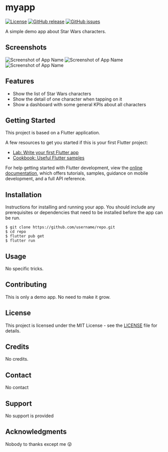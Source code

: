 # myapp

[![License](https://img.shields.io/badge/License-MIT-green.svg)](LICENSE)
[![GitHub release](https://img.shields.io/github/release/username/repo.svg)](https://github.com/username/repo/releases/)
[![GitHub issues](https://img.shields.io/github/issues/username/repo.svg)](https://github.com/username/repo/issues)

A simple demo app about Star Wars characters.

## Screenshots

![Screenshot of App Name](/screenshots/listOfCharacters.png "List of characters")
![Screenshot of App Name](/screenshots/characterDetail.png "Detail of one character")
![Screenshot of App Name](/screenshots/dashboard.png "Dashboard")


## Features

- Show the list of Star Wars characters
- Show the detail of one character when tapping on it
- Show a dashboard with some general KPIs about all characters


## Getting Started

This project is based on a Flutter application.

A few resources to get you started if this is your first Flutter project:

- [Lab: Write your first Flutter app](https://docs.flutter.dev/get-started/codelab)
- [Cookbook: Useful Flutter samples](https://docs.flutter.dev/cookbook)

For help getting started with Flutter development, view the
[online documentation](https://docs.flutter.dev/), which offers tutorials,
samples, guidance on mobile development, and a full API reference.


## Installation

Instructions for installing and running your app. You should include any prerequisites or dependencies that need to be installed before the app can be run.

```
$ git clone https://github.com/username/repo.git
$ cd repo
$ flutter pub get
$ flutter run
```

## Usage

No specific tricks.

## Contributing

This is only a demo app. No need to make it grow.

## License

This project is licensed under the MIT License - see the [LICENSE](LICENSE) file for details.

## Credits

No credits.

## Contact

No contact

## Support

No support is provided

## Acknowledgments

Nobody to thanks except me :stuck_out_tongue_winking_eye: